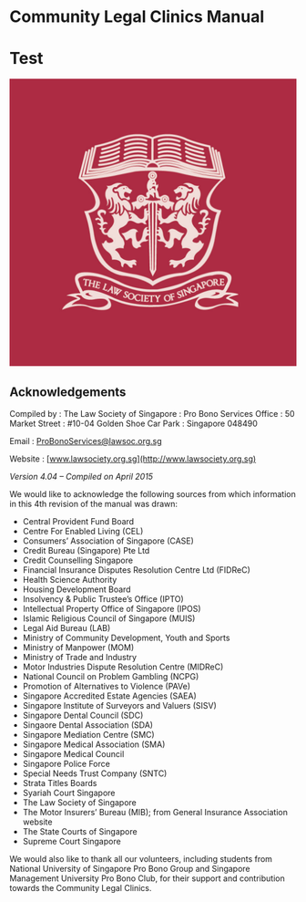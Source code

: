 # Community Legal Clinics Manual
# Test

![logo](./assets/logo.png)  

## Acknowledgements

Compiled by
: The Law Society of Singapore
: Pro Bono Services Office
: 50 Market Street
: \#10-04 Golden Shoe Car Park
: Singapore 048490

Email
: <ProBonoServices@lawsoc.org.sg>

Website
: [www.lawsociety.org.sg](http://www.lawsociety.org.sg)

*Version 4.04 – Compiled on April 2015*

We would like to acknowledge the following sources from which
information in this 4th revision of the manual was drawn:

-   Central Provident Fund Board
-   Centre For Enabled Living (CEL)
-   Consumers’ Association of Singapore (CASE)
-   Credit Bureau (Singapore) Pte Ltd
-   Credit Counselling Singapore
-   Financial Insurance Disputes Resolution Centre Ltd (FIDReC)
-   Health Science Authority
-   Housing Development Board
-   Insolvency & Public Trustee’s Office (IPTO)
-   Intellectual Property Office of Singapore (IPOS)
-   Islamic Religious Council of Singapore (MUIS)
-   Legal Aid Bureau (LAB)
-   Ministry of Community Development, Youth and Sports
-   Ministry of Manpower (MOM)
-   Ministry of Trade and Industry
-   Motor Industries Dispute Resolution Centre (MIDReC)
-   National Council on Problem Gambling (NCPG)
-   Promotion of Alternatives to Violence (PAVe)
-   Singapore Accredited Estate Agencies (SAEA)
-   Singapore Institute of Surveyors and Valuers (SISV)
-   Singapore Dental Council (SDC)
-   Singaore Dental Association (SDA)
-   Singapore Mediation Centre (SMC)
-   Singapore Medical Association (SMA)
-   Singapore Medical Council
-   Singapore Police Force
-   Special Needs Trust Company (SNTC)
-   Strata Titles Boards
-   Syariah Court Singapore
-   The Law Society of Singapore
-   The Motor Insurers’ Bureau (MIB); from General Insurance Association
    website
-   The State Courts of Singapore
-   Supreme Court Singapore

We would also like to thank all our volunteers, including students from
National University of Singapore Pro Bono Group and Singapore Management
University Pro Bono Club, for their support and contribution towards the
Community Legal Clinics.
